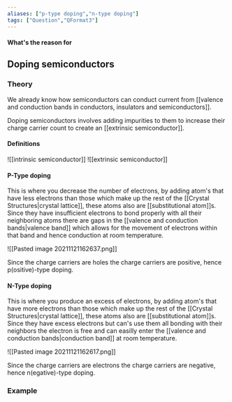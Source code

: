 ```yaml
---
aliases: ["p-type doping","n-type doping"]
tags: ["Question","QFormat3"]
---
```


#### What's the reason for
## Doping semiconductors
### Theory
We already know how semiconductors can conduct current from [[valence and conduction bands in conductors, insulators and semiconductors]].

Doping semiconductors involves adding impurities to them to increase their charge carrier count to create an [[extrinsic semiconductor]].

#### Definitions
![[intrinsic semiconductor]]
![[extrinsic semiconductor]]

#### P-Type doping
This is where you decrease the number of electrons, by adding atom's that have less electrons than those which make up the rest of the [[Crystal Structures|crystal lattice]], these atoms also are [[substitutional atom]]s. Since they have insufficient electrons to bond properly with all their neighboring atoms there are gaps in the [[valence and conduction bands|valence band]] which allows for the movement of electrons within that band and hence conduction at room temperature.

![[Pasted image 20211121162637.png]]

Since the charge carriers are holes the charge carriers are positive, hence p(ositive)-type doping.

#### N-Type doping
This is where you produce an excess of electrons, by adding atom's that have more electrons than those which make up the rest of the [[Crystal Structures|crystal lattice]], these atoms also are [[substitutional atom]]s. Since they have excess electrons but can's use them all bonding with their neighbors the electron is free and can easilly enter the [[valence and conduction bands|conduction band]] at room temperature.

![[Pasted image 20211121162617.png]]

Since the charge carriers are electrons the charge carriers are negative, hence n(egative)-type doping.

### Example

